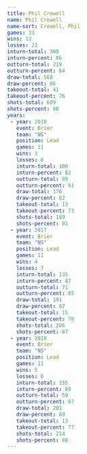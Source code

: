 ```yaml
---
title: Phil Crowell
name: Phil Crowell
name-sort: Crowell, Phil
games: 33
wins: 12
losses: 21
inturn-total: 390
inturn-percent: 86
outturn-total: 219
outturn-percent: 84
draw-total: 568
draw-percent: 86
takeout-total: 41
takeout-percent: 76
shots-total: 609
shots-percent: 86
years:
 - year: 2010
   event: Brier
   team: "NS"
   position: Lead
   games: 11
   wins: 3
   losses: 8
   inturn-total: 100
   inturn-percent: 82
   outturn-total: 89
   outturn-percent: 81
   draw-total: 176
   draw-percent: 82
   takeout-total: 13
   takeout-percent: 73
   shots-total: 189
   shots-percent: 81
 - year: 2017
   event: Brier
   team: "NS"
   position: Lead
   games: 11
   wins: 4
   losses: 7
   inturn-total: 135
   inturn-percent: 87
   outturn-total: 71
   outturn-percent: 85
   draw-total: 191
   draw-percent: 87
   takeout-total: 15
   takeout-percent: 78
   shots-total: 206
   shots-percent: 87
 - year: 2018
   event: Brier
   team: "NS"
   position: Lead
   games: 11
   wins: 5
   losses: 6
   inturn-total: 155
   inturn-percent: 89
   outturn-total: 59
   outturn-percent: 87
   draw-total: 201
   draw-percent: 89
   takeout-total: 13
   takeout-percent: 77
   shots-total: 214
   shots-percent: 88
---
```

